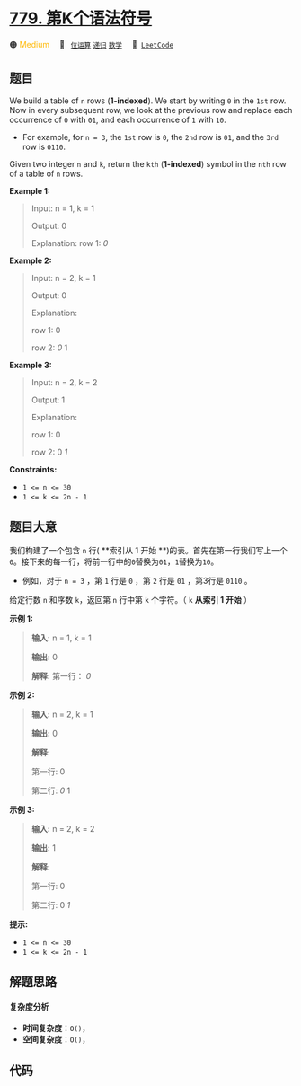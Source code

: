# [779. 第K个语法符号](https://leetcode.com/problems/k-th-symbol-in-grammar)

🟠 <font color=#ffb800>Medium</font>&emsp; 🔖&ensp; [`位运算`](/leetcode/outline/tag/bit-manipulation.md) [`递归`](/leetcode/outline/tag/recursion.md) [`数学`](/leetcode/outline/tag/math.md)&emsp; 🔗&ensp;[`LeetCode`](https://leetcode.com/problems/k-th-symbol-in-grammar)

## 题目

We build a table of `n` rows (**1-indexed**). We start by writing `0` in the
`1st` row. Now in every subsequent row, we look at the previous row and
replace each occurrence of `0` with `01`, and each occurrence of `1` with
`10`.

  * For example, for `n = 3`, the `1st` row is `0`, the `2nd` row is `01`, and the `3rd` row is `0110`.

Given two integer `n` and `k`, return the `kth` (**1-indexed**) symbol in the
`nth` row of a table of `n` rows.



**Example 1:**

> Input: n = 1, k = 1
> 
> Output: 0
> 
> Explanation: row 1: _0_

**Example 2:**

> Input: n = 2, k = 1
> 
> Output: 0
> 
> Explanation: 
> 
> row 1: 0
> 
> row 2: _0_ 1

**Example 3:**

> Input: n = 2, k = 2
> 
> Output: 1
> 
> Explanation: 
> 
> row 1: 0
> 
> row 2: 0 _1_

**Constraints:**

  * `1 <= n <= 30`
  * `1 <= k <= 2n - 1`


## 题目大意

我们构建了一个包含 `n` 行( **索引从 1   开始 **)的表。首先在第一行我们写上一个
`0`。接下来的每一行，将前一行中的`0`替换为`01`，`1`替换为`10`。

  * 例如，对于 `n = 3` ，第 `1` 行是 `0` ，第 `2` 行是 `01` ，第3行是 `0110` 。

给定行数 `n` 和序数 `k`，返回第 `n` 行中第 `k` 个字符。（ `k` **从索引 1 开始** ）

  
**示例 1:**

> 
> 
> 
> 
> 
> **输入:** n = 1, k = 1
> 
> **输出:** 0
> 
> **解释:** 第一行： _0_
> 
> 

**示例 2:**

> 
> 
> 
> 
> 
> **输入:** n = 2, k = 1
> 
> **输出:** 0
> 
> **解释:** 
> 
> 第一行: 0 
> 
> 第二行: _0_ 1
> 
> 

**示例 3:**

> 
> 
> 
> 
> 
> **输入:** n = 2, k = 2
> 
> **输出:** 1
> 
> **解释:**
> 
> 第一行: 0
> 
> 第二行: 0 _1_
> 
> 



**提示:**

  * `1 <= n <= 30`
  * `1 <= k <= 2n - 1`


## 解题思路

#### 复杂度分析

- **时间复杂度**：`O()`，
- **空间复杂度**：`O()`，

## 代码

```javascript

```